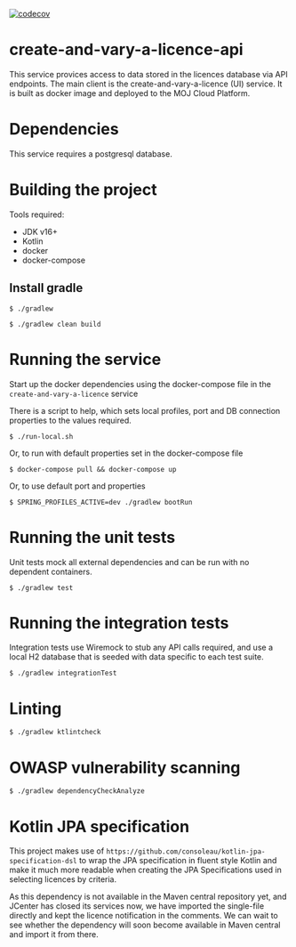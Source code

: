 [![codecov](https://codecov.io/gh/ministryofjustice/create-and-vary-a-licence-api/branch/main/graph/badge.svg?token=G7EZ0S2D92)](https://codecov.io/gh/ministryofjustice/create-and-vary-a-licence-api)

# create-and-vary-a-licence-api

This service provices access to data stored in the licences database via API endpoints.
The main client is the create-and-vary-a-licence (UI) service.
It is built as  docker image and deployed to the MOJ Cloud Platform.

# Dependencies

This service requires a postgresql database.

# Building the project

Tools required:

* JDK v16+
* Kotlin
* docker
* docker-compose

## Install gradle

`$ ./gradlew`

`$ ./gradlew clean build`

# Running the service

Start up the docker dependencies using the docker-compose file in the `create-and-vary-a-licence` service

There is a script to help, which sets local profiles, port and DB connection properties to the 
values required.

`$ ./run-local.sh`

Or, to run with default properties set in the docker-compose file

`$ docker-compose pull && docker-compose up`

Or, to use default port and properties

`$ SPRING_PROFILES_ACTIVE=dev ./gradlew bootRun`


# Running the unit tests

Unit tests mock all external dependencies and can be run with no dependent containers.

`$ ./gradlew test`

# Running the integration tests

Integration tests use Wiremock to stub any API calls required, and use a local H2 database 
that is seeded with data specific to each test suite.

`$ ./gradlew integrationTest`

# Linting

`$ ./gradlew ktlintcheck`

# OWASP vulnerability scanning

`$ ./gradlew dependencyCheckAnalyze`


# Kotlin JPA specification

This project makes use of `https://github.com/consoleau/kotlin-jpa-specification-dsl` to wrap the JPA specification
in fluent style Kotlin and make it much more readable when creating the JPA Specifications used in selecting licences
by criteria.

As this dependency is not available in the Maven central repository yet, and JCenter has closed its
services now, we have imported the single-file directly and kept the licence notification in the comments. 
We can wait to see whether the dependency will soon become available in Maven central and import it from there.
